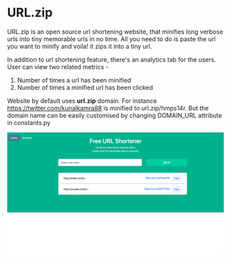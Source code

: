 # URL.zip

URL.zip is an open source url shortening website, that minifies long verbose urls into tiny memorable urls in no time. All you need to do is paste the url you want to minify and voila! it zips it into a tiny url.

In addition to url shortening feature, there's an analytics tab for the users. User can view two related metrics - 
1. Number of times a url has been minified
2. Number of times a minified url has been clicked

Website by default uses **url.zip** domain. For instance https://twitter.com/kunalkamra88 is minified to url.zip/hmps14r.
But the domain name can be easily customised by changing DOMAIN_URL attribute in constants.py 

![Screenshot of homepage](https://github.com/makriss/URL.zip/blob/master/others/Screenshot.png)
